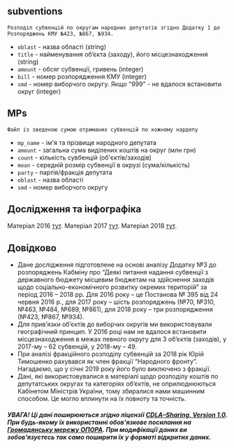 ## subventions
    Розподіл субвенцій по округам народних депутатів згідно Додатку 1 до Розпоряджень КМУ №423, №867, №934.
* ```oblast``` - назва області (string)
* ```title``` - найменування об’єкта (заходу), його місцезнаходження (string)
* ```amount``` - обсяг субвенції, гривень (integer)
* ```bill``` - номер розпорядження КМУ (integer)
* ```smd``` - номер виборчого округу.  Якщо "999" - не вдалося встановити округ (integer)



## MPs
    Файл із зведеною сумою отриманих субвенцій по кожному нардепу
* ```mp_name``` - ім'я та прізвище народного депутата
* ```amount``` - загальна сума виділених коштів на округ (млн грн)
* ```count``` - кількість сувбенцій (об'єктів/заходів)
* ```mean``` - cередній розмір субвенції в окрузі (сума/кількість)
* ```party``` - партія/фракція депутата
* ```oblast``` - назва області
* ```smd``` - номер виборчого округу


## Дослідження та інфографіка

Матеріал 2016 [тут](https://rada.oporaua.org/analityka/zviti/19751-derzhavni-subventsiji-khto-skil-ki-naprosiv-na-okrug).
Матеріал 2017 [тут](https://www.oporaua.org/novyny/45345-derzhavni-subventsiyi-2017-yak-ne-peretvoryty-byudzhetni-koshty-v-peredvyborchyy-instrument).
Матеріал 2018 [тут](https://www.oporaua.org/report/vybory/16670-derzhavni-subventsiyi-2018-groshi-dlia-gromadian-chi-dlia-deputativ).

## Довідково
* Дане дослідження підготовлене на основі аналізу Додатку №3 до розпоряджень Кабміну про “Деякі питання надання субвенції з державного бюджету місцевим бюджетам на здійснення заходів щодо соціально-економічного розвитку окремих територій” за період 2016 – 2018 рр.  Для 2016 року – це Постанова № 395 від 24 червня 2016 р., для 2017 року – шість розпоряджень (№70, №310, №463, №484, №689, №861), для 2018 року – три розпорядження (№423, №867, №934).
* Для прив’язки об’єктів до виборчих округів ми використовували географічний принцип. У 2016 році нам не вдалося встановити місцезнаходження в межах певного округу для 3 об’єктів (заходів), у 2017-му – 62 субвенцій, у 2018-му – 49.
* При аналізі фракційного розподілу субвенцій за 2018 рік Юрій Тимошенко рахувався як член фракції “Народного фронту”. Нагадаємо, що у січні 2019 року його було виключено з фракції.
* Дані, які використовувалися в матеріалі щодо розподілу коштів по депутатських округах та категоріях об’єктів, не оприлюднюються Кабінетом Міністрів України, тому збиралися нами машинним способом. Це могло вплинути на їх повноту та точність.

##### УВАГА! Ці дані поширюються згідно ліцензії [CDLA–Sharing, Version 1.0](https://cdla.io/sharing-1-0). При будь-якому їх використанні обов'язкове посилання на [Громадянську мережу ОПОРА](http://oporaua.org). При модифікації даних ви зобов'язуєтесь так само поширити їх у форматі відкритих даних.
